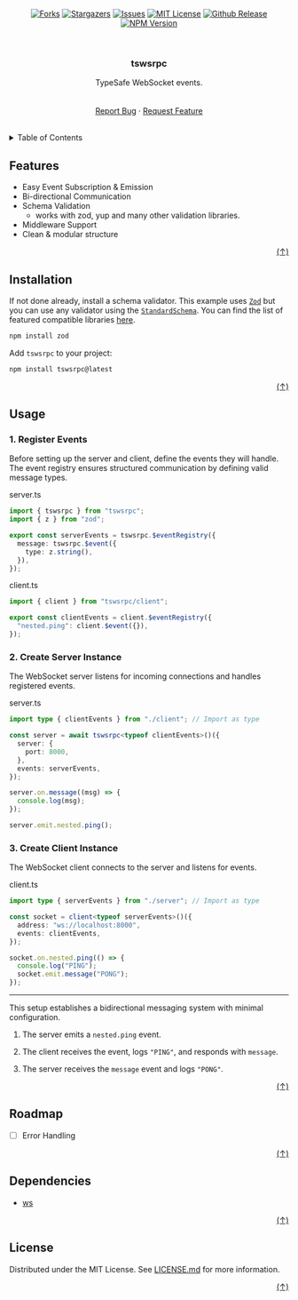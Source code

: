 <a id="readme-top" />

<div align="center">

[![Forks][forks-shield]][forks-url]
[![Stargazers][stars-shield]][stars-url]
[![Issues][issues-shield]][issues-url]
[![MIT License][license-shield]][license-url]
[![Github Release][github-release-shield]][github-release-url]
[![NPM Version][npm-release-shield]][npm-release-url]

</div>
<br />
<div align="center">
    <h3>tswsrpc</h3>
    <p>
        TypeSafe WebSocket events.
        <br />
        <br />
        <br />
        <a href="https://github.com/jslno/tswsrpc/issues/new">Report Bug</a>
        &middot;
        <a href="https://github.com/jslno/tswsrpc/issues/new">Request Feature</a>
    </p>
</div>
<br />

<details>
    <summary>Table of Contents</summary>
    <ol>
        <li><a href="#features">Features</a></li>
        <li><a href="#installation">Installation</a></li>
        <li>
            <a href="#usage">Usage</a>
            <ul>
                <li><a href="#1-register-events">Register Events</a></li>
                <li><a href="#2-create-server-instance">Create Server Instance</a></li>
                <li><a href="#3-create-client-instance">Create Client Instance</a></li>
            </ul>
        </li>
        <li><a href="#roadmap">Roadmap</a></li>
        <li><a href="#dependencies">Dependencies</a></li>
        <li><a href="#license">License</a></li>
    </ol>
</details>

## Features

- Easy Event Subscription & Emission
- Bi-directional Communication
- Schema Validation
  - works with zod, yup and many other validation libraries.
- Middleware Support
- Clean & modular structure

<div align="right"><a href="#readme-top">(&ShortUpArrow;)</a></div>

## Installation

If not done already, install a schema validator. This example uses [`Zod`][zod-url] but you can use any validator using the [`StandardSchema`][standardschema-url]. You can find the list of featured compatible libraries [here][standardschema-lib-url].

```sh
npm install zod
```

Add `tswsrpc` to your project:

```sh
npm install tswsrpc@latest
```

<div align="right"><a href="#readme-top">(&ShortUpArrow;)</a></div>

## Usage

### 1. Register Events

Before setting up the server and client, define the events they will handle. The event registry ensures structured communication by defining valid message types.

server.ts

```ts
import { tswsrpc } from "tswsrpc";
import { z } from "zod";

export const serverEvents = tswsrpc.$eventRegistry({
  message: tswsrpc.$event({
    type: z.string(),
  }),
});
```

client.ts

```ts
import { client } from "tswsrpc/client";

export const clientEvents = client.$eventRegistry({
  "nested.ping": client.$event({}),
});
```

### 2. Create Server Instance

The WebSocket server listens for incoming connections and handles registered events.

server.ts

```ts
import type { clientEvents } from "./client"; // Import as type

const server = await tswsrpc<typeof clientEvents>()({
  server: {
    port: 8000,
  },
  events: serverEvents,
});

server.on.message((msg) => {
  console.log(msg);
});

server.emit.nested.ping();
```

### 3. Create Client Instance

The WebSocket client connects to the server and listens for events.

client.ts

```ts
import type { serverEvents } from "./server"; // Import as type

const socket = client<typeof serverEvents>()({
  address: "ws://localhost:8000",
  events: clientEvents,
});

socket.on.nested.ping(() => {
  console.log("PING");
  socket.emit.message("PONG");
});
```

---

This setup establishes a bidirectional messaging system with minimal configuration.

1. The server emits a `nested.ping` event.

2. The client receives the event, logs `"PING"`, and responds with `message`.

3. The server receives the `message` event and logs `"PONG"`.

<div align="right"><a href="#readme-top">(&ShortUpArrow;)</a></div>

## Roadmap

- [ ] Error Handling

<div align="right"><a href="#readme-top">(&ShortUpArrow;)</a></div>

## Dependencies

- [ws][ws-url]

<div align="right"><a href="#readme-top">(&ShortUpArrow;)</a></div>

## License

Distributed under the MIT License. See [LICENSE.md][license-url] for more information.

<div align="right"><a href="#readme-top">(&ShortUpArrow;)</a></div>

[forks-shield]: https://img.shields.io/github/forks/jslno/tswsrpc.svg?style=for-the-badge
[forks-url]: https://github.com/jslno/tswsrpc/network/members
[stars-shield]: https://img.shields.io/github/stars/jslno/tswsrpc.svg?style=for-the-badge
[stars-url]: https://github.com/jslno/tswsrpc/stargazers
[issues-shield]: https://img.shields.io/github/issues/jslno/tswsrpc.svg?style=for-the-badge
[issues-url]: https://github.com/jslno/tswsrpc/issues
[license-shield]: https://img.shields.io/github/license/jslno/tswsrpc.svg?style=for-the-badge
[license-url]: https://github.com/jslno/tswsrpc/blob/master/LICENSE.md
[github-release-shield]: https://img.shields.io/github/v/release/jslno/tswsrpc?style=for-the-badge
[github-release-url]: https://github.com/jslno/tswsrpc/releases/latest
[npm-release-shield]: https://img.shields.io/npm/v/tswsrpc?style=for-the-badge
[npm-release-url]: https://www.npmjs.com/package/tswsrpc/v/latest
[zod-url]: https://github.com/colinhacks/zod
[standardschema-url]: https://standardschema.dev
[standardschema-lib-url]: https://standardschema.dev/#what-schema-libraries-implement-the-spec
[ws-url]: https://github.com/websockets/ws
